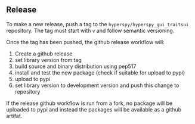 ## Release

To make a new release, push a tag to the `hyperspy/hyperspy_gui_traitsui` repository.
The tag must start with `v` and follow semantic versioning.

Once the tag has been pushed, the github release workflow will:
1. Create a github release
2. set library version from tag
3. build source and binary distribution using pep517
4. install and test the new package (check if suitable for upload to pypi)
5. upload to pypi
6. set library version to development version and push this change to repository

If the release github workflow is run from a fork, no package will be uploaded to
pypi and instead the packages will be available as a github artifat.
